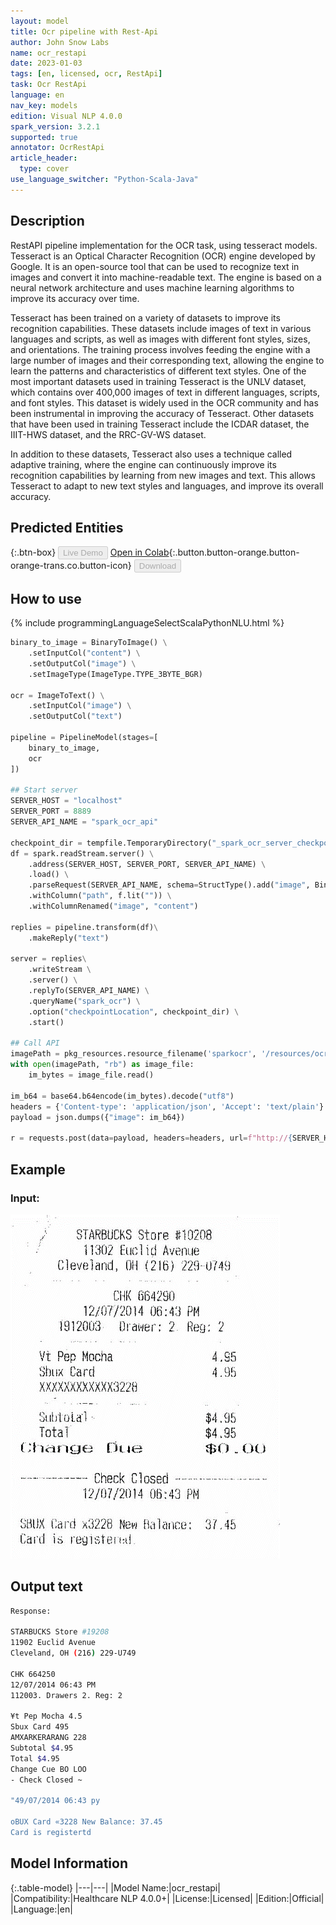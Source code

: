 ```yaml
---
layout: model
title: Ocr pipeline with Rest-Api
author: John Snow Labs
name: ocr_restapi
date: 2023-01-03
tags: [en, licensed, ocr, RestApi]
task: Ocr RestApi
language: en
nav_key: models
edition: Visual NLP 4.0.0
spark_version: 3.2.1
supported: true
annotator: OcrRestApi
article_header:
  type: cover
use_language_switcher: "Python-Scala-Java"
---
```


## Description

RestAPI pipeline implementation for the OCR task, using tesseract models. Tesseract is an Optical Character Recognition (OCR) engine developed by Google. It is an open-source tool that can be used to recognize text in images and convert it into machine-readable text. The engine is based on a neural network architecture and uses machine learning algorithms to improve its accuracy over time.

Tesseract has been trained on a variety of datasets to improve its recognition capabilities. These datasets include images of text in various languages and scripts, as well as images with different font styles, sizes, and orientations. The training process involves feeding the engine with a large number of images and their corresponding text, allowing the engine to learn the patterns and characteristics of different text styles. One of the most important datasets used in training Tesseract is the UNLV dataset, which contains over 400,000 images of text in different languages, scripts, and font styles. This dataset is widely used in the OCR community and has been instrumental in improving the accuracy of Tesseract. Other datasets that have been used in training Tesseract include the ICDAR dataset, the IIIT-HWS dataset, and the RRC-GV-WS dataset.

In addition to these datasets, Tesseract also uses a technique called adaptive training, where the engine can continuously improve its recognition capabilities by learning from new images and text. This allows Tesseract to adapt to new text styles and languages, and improve its overall accuracy.

## Predicted Entities

{:.btn-box}
<button class="button button-orange" disabled>Live Demo</button>
[Open in Colab](https://github.com/JohnSnowLabs/spark-ocr-workshop/blob/master/tutorials/Certification_Trainings/6.2.SparkOcrRestApi.ipynb){:.button.button-orange.button-orange-trans.co.button-icon}
<button class="button button-orange" disabled>Download</button>

## How to use

<div class="tabs-box" markdown="1">
{% include programmingLanguageSelectScalaPythonNLU.html %}

```python
binary_to_image = BinaryToImage() \
    .setInputCol("content") \
    .setOutputCol("image") \
    .setImageType(ImageType.TYPE_3BYTE_BGR)

ocr = ImageToText() \
    .setInputCol("image") \
    .setOutputCol("text")

pipeline = PipelineModel(stages=[
    binary_to_image,
    ocr
])

## Start server
SERVER_HOST = "localhost"
SERVER_PORT = 8889
SERVER_API_NAME = "spark_ocr_api"

checkpoint_dir = tempfile.TemporaryDirectory("_spark_ocr_server_checkpoint")
df = spark.readStream.server() \
    .address(SERVER_HOST, SERVER_PORT, SERVER_API_NAME) \
    .load() \
    .parseRequest(SERVER_API_NAME, schema=StructType().add("image", BinaryType())) \
    .withColumn("path", f.lit("")) \
    .withColumnRenamed("image", "content")

replies = pipeline.transform(df)\
    .makeReply("text") 

server = replies\
    .writeStream \
    .server() \
    .replyTo(SERVER_API_NAME) \
    .queryName("spark_ocr") \
    .option("checkpointLocation", checkpoint_dir) \
    .start()

## Call API
imagePath = pkg_resources.resource_filename('sparkocr', '/resources/ocr/images/check.jpg')
with open(imagePath, "rb") as image_file:
    im_bytes = image_file.read()

im_b64 = base64.b64encode(im_bytes).decode("utf8")
headers = {'Content-type': 'application/json', 'Accept': 'text/plain'}
payload = json.dumps({"image": im_b64})

r = requests.post(data=payload, headers=headers, url=f"http://{SERVER_HOST}:{SERVER_PORT}/{SERVER_API_NAME}")
```

</div>

## Example

### Input:
![Screenshot](/assets/images/examples_ocr/image2.png)

## Output text

```bash
Response:

STARBUCKS Store #19208
11902 Euclid Avenue
Cleveland, OH (216) 229-U749

CHK 664250
12/07/2014 06:43 PM
112003. Drawers 2. Reg: 2

¥t Pep Mocha 4.5
Sbux Card 495
AMXARKERARANG 228
Subtotal $4.95
Total $4.95
Change Cue BO LOO
- Check Closed ~

"49/07/2014 06:43 py

oBUX Card «3228 New Balance: 37.45
Card is registertd
```
## Model Information

{:.table-model}
|---|---|
|Model Name:|ocr_restapi|
|Compatibility:|Healthcare NLP 4.0.0+|
|License:|Licensed|
|Edition:|Official|
|Language:|en|